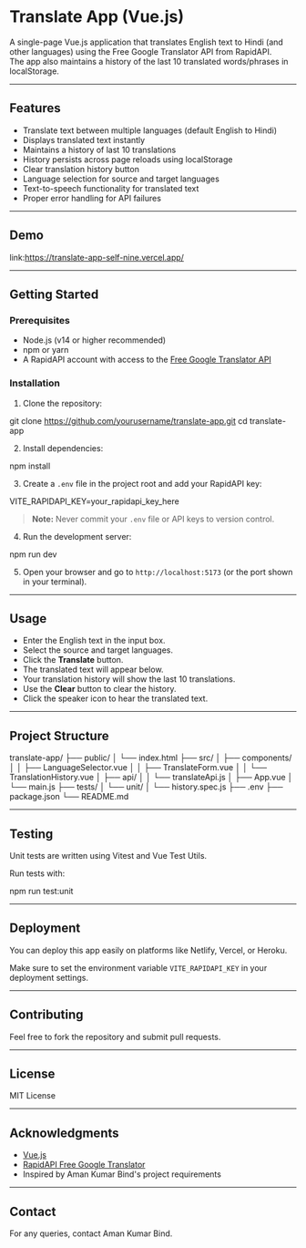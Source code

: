 
# Translate App (Vue.js)

A single-page Vue.js application that translates English text to Hindi (and other languages) using the Free Google Translator API from RapidAPI.  
The app also maintains a history of the last 10 translated words/phrases in localStorage.

---

## Features

- Translate text between multiple languages (default English to Hindi)
- Displays translated text instantly
- Maintains a history of last 10 translations
- History persists across page reloads using localStorage
- Clear translation history button
- Language selection for source and target languages
- Text-to-speech functionality for translated text
- Proper error handling for API failures

---

## Demo

link:https://translate-app-self-nine.vercel.app/

---

## Getting Started

### Prerequisites

- Node.js (v14 or higher recommended)
- npm or yarn
- A RapidAPI account with access to the [Free Google Translator API](https://rapidapi.com/ahmadrezaei/api/free-google-translator/)

### Installation

1. Clone the repository:

git clone https://github.com/yourusername/translate-app.git
cd translate-app

2. Install dependencies:

npm install

3. Create a `.env` file in the project root and add your RapidAPI key:

VITE_RAPIDAPI_KEY=your_rapidapi_key_here

> **Note:** Never commit your `.env` file or API keys to version control.

4. Run the development server:

npm run dev

5. Open your browser and go to `http://localhost:5173` (or the port shown in your terminal).

---

## Usage

- Enter the English text in the input box.
- Select the source and target languages.
- Click the **Translate** button.
- The translated text will appear below.
- Your translation history will show the last 10 translations.
- Use the **Clear** button to clear the history.
- Click the speaker icon to hear the translated text.

---

## Project Structure

translate-app/
├── public/
│   └── index.html
├── src/
│   ├── components/
│   │   ├── LanguageSelector.vue
│   │   ├── TranslateForm.vue
│   │   └── TranslationHistory.vue
│   ├── api/
│   │   └── translateApi.js
│   ├── App.vue
│   └── main.js
├── tests/
│   └── unit/
│       └── history.spec.js
├── .env
├── package.json
└── README.md

---

## Testing

Unit tests are written using Vitest and Vue Test Utils.

Run tests with:

npm run test:unit

---

## Deployment

You can deploy this app easily on platforms like Netlify, Vercel, or Heroku.

Make sure to set the environment variable `VITE_RAPIDAPI_KEY` in your deployment settings.

---

## Contributing

Feel free to fork the repository and submit pull requests.

---

## License

MIT License

---

## Acknowledgments

- [Vue.js](https://vuejs.org/)
- [RapidAPI Free Google Translator](https://rapidapi.com/ahmadrezaei/api/free-google-translator/)
- Inspired by Aman Kumar Bind's project requirements

---

## Contact

For any queries, contact Aman Kumar Bind.
